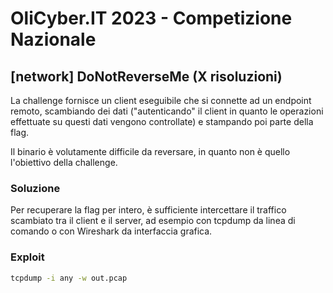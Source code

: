 # OliCyber.IT 2023 - Competizione Nazionale

## [network] DoNotReverseMe (X risoluzioni)

La challenge fornisce un client eseguibile che si connette ad un endpoint remoto, scambiando dei dati ("autenticando" il client in quanto le operazioni effettuate su questi dati vengono controllate) e stampando poi parte della flag.

Il binario è volutamente difficile da reversare, in quanto non è quello l'obiettivo della challenge.

### Soluzione

Per recuperare la flag per intero, è sufficiente intercettare il traffico scambiato tra il client e il server, ad esempio con tcpdump da linea di comando o con Wireshark da interfaccia grafica.

### Exploit

```bash
tcpdump -i any -w out.pcap
```
